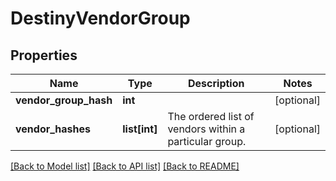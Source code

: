 # DestinyVendorGroup

## Properties
Name | Type | Description | Notes
------------ | ------------- | ------------- | -------------
**vendor_group_hash** | **int** |  | [optional] 
**vendor_hashes** | **list[int]** | The ordered list of vendors within a particular group. | [optional] 

[[Back to Model list]](../README.md#documentation-for-models) [[Back to API list]](../README.md#documentation-for-api-endpoints) [[Back to README]](../README.md)


